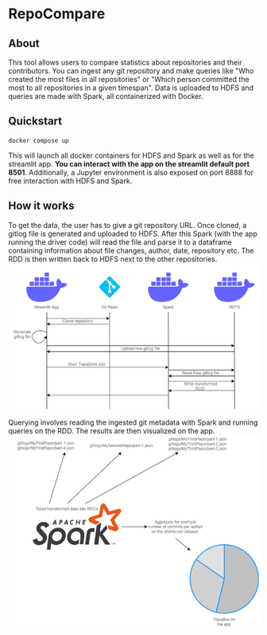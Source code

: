 # RepoCompare

## About
This tool allows users to compare statistics about repositories
and their contributors. You can ingest any git repository and make 
queries like "Who created the most files in all repositories"
or "Which person committed the most to all repositories in a given timespan".
Data is uploaded to HDFS and queries are made with Spark, all containerized with Docker.

## Quickstart

```
docker compose up
```
This will launch all docker containers for HDFS and Spark as well as for the streamlit app.
**You can interact with the app on the streamlit default port 8501**.
Additionally, a Jupyter environment is also exposed on port 8888 for 
free interaction with HDFS and Spark.

## How it works

To get the data, the user has to give a git repository URL.
Once cloned, a gitlog file is generated and uploaded to HDFS.
After this Spark (with the app running the driver code) will read
the file and parse it to a dataframe containing information
about file changes, author, date, repository etc.
The RDD is then written back to HDFS next to the other repositories.
![asd](ingest-diagram.drawio.png)




Querying involves reading the ingested git metadata with Spark
and running queries on the RDD.  The results are then visualized on the app.
![asd](query-diagram.drawio.png)





